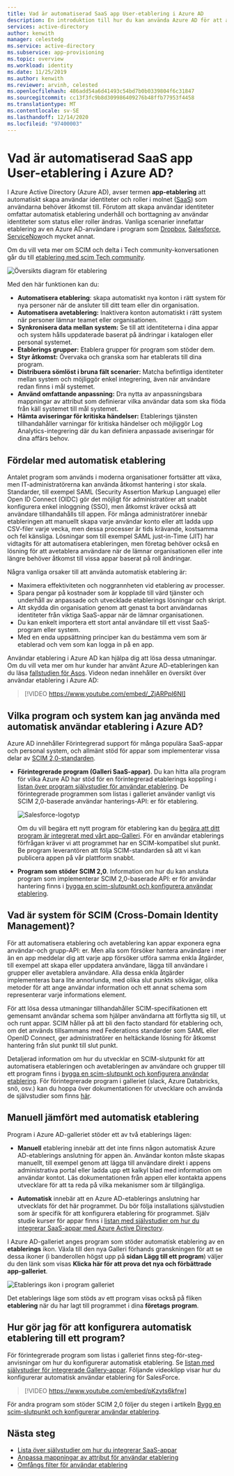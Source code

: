 ```yaml
---
title: Vad är automatiserad SaaS app User-etablering i Azure AD
description: En introduktion till hur du kan använda Azure AD för att automatiskt etablera, avetablera och kontinuerligt uppdatera användar konton över flera SaaS-program från tredje part.
services: active-directory
author: kenwith
manager: celestedg
ms.service: active-directory
ms.subservice: app-provisioning
ms.topic: overview
ms.workload: identity
ms.date: 11/25/2019
ms.author: kenwith
ms.reviewer: arvinh, celested
ms.openlocfilehash: 486add54a6d41493c54bd7b0b0339804f6c31847
ms.sourcegitcommit: cc13f3fc9b8d309986409276b48ffb77953f4458
ms.translationtype: MT
ms.contentlocale: sv-SE
ms.lasthandoff: 12/14/2020
ms.locfileid: "97400003"
---
```

# <a name="what-is-automated-saas-app-user-provisioning-in-azure-ad"></a>Vad är automatiserad SaaS app User-etablering i Azure AD?

I Azure Active Directory (Azure AD), avser termen **app-etablering** att automatiskt skapa användar identiteter och roller i molnet ([SaaS](https://azure.microsoft.com/overview/what-is-saas/)) som användarna behöver åtkomst till. Förutom att skapa användar identiteter omfattar automatisk etablering underhåll och borttagning av användar identiteter som status eller roller ändras. Vanliga scenarier innefattar etablering av en Azure AD-användare i program som [Dropbox](../saas-apps/dropboxforbusiness-provisioning-tutorial.md), [Salesforce](../saas-apps/salesforce-provisioning-tutorial.md), [ServiceNow](../saas-apps/servicenow-provisioning-tutorial.md)och mycket annat.

Om du vill veta mer om SCIM och delta i Tech community-konversationen går du till [etablering med scim Tech community](https://aka.ms/scimoverview).

![Översikts diagram för etablering](./media/user-provisioning/provisioning-overview.png)

Med den här funktionen kan du:

- **Automatisera etablering**: skapa automatiskt nya konton i rätt system för nya personer när de ansluter till ditt team eller din organisation.
- **Automatisera avetablering:** Inaktivera konton automatiskt i rätt system när personer lämnar teamet eller organisationen.
- **Synkronisera data mellan system:** Se till att identiteterna i dina appar och system hålls uppdaterade baserat på ändringar i katalogen eller personal systemet.
- **Etablerings grupper:** Etablera grupper för program som stöder dem.
- **Styr åtkomst:** Övervaka och granska som har etablerats till dina program.
- **Distribuera sömlöst i bruna fält scenarier:** Matcha befintliga identiteter mellan system och möjliggör enkel integrering, även när användare redan finns i mål systemet.
- **Använd omfattande anpassning:** Dra nytta av anpassningsbara mappningar av attribut som definierar vilka användar data som ska flöda från käll systemet till mål systemet.
- **Hämta aviseringar för kritiska händelser:** Etablerings tjänsten tillhandahåller varningar för kritiska händelser och möjliggör Log Analytics-integrering där du kan definiera anpassade aviseringar för dina affärs behov.

## <a name="benefits-of-automatic-provisioning"></a>Fördelar med automatisk etablering

Antalet program som används i moderna organisationer fortsätter att växa, men IT-administratörerna kan använda åtkomst hantering i stor skala. Standarder, till exempel SAML (Security Assertion Markup Language) eller Open ID Connect (OIDC) gör det möjligt för administratörer att snabbt konfigurera enkel inloggning (SSO), men åtkomst kräver också att användare tillhandahålls till appen. För många administratörer innebär etableringen att manuellt skapa varje användar konto eller att ladda upp CSV-filer varje vecka, men dessa processer är tids krävande, kostsamma och fel känsliga. Lösningar som till exempel SAML just-in-Time (JIT) har vidtagits för att automatisera etableringen, men företag behöver också en lösning för att avetablera användare när de lämnar organisationen eller inte längre behöver åtkomst till vissa appar baserat på roll ändringar.

Några vanliga orsaker till att använda automatisk etablering är:

- Maximera effektiviteten och noggrannheten vid etablering av processer.
- Spara pengar på kostnader som är kopplade till värd tjänster och underhåll av anpassade och utvecklade etablerings lösningar och skript.
- Att skydda din organisation genom att genast ta bort användarnas identiteter från viktiga SaaS-appar när de lämnar organisationen.
- Du kan enkelt importera ett stort antal användare till ett visst SaaS-program eller system.
- Med en enda uppsättning principer kan du bestämma vem som är etablerad och vem som kan logga in på en app.

Användar etablering i Azure AD kan hjälpa dig att lösa dessa utmaningar. Om du vill veta mer om hur kunder har använt Azure AD-etableringen kan du läsa [fallstudien för Asos](https://aka.ms/asoscasestudy). Videon nedan innehåller en översikt över användar etablering i Azure AD:

> [!VIDEO https://www.youtube.com/embed/_ZjARPpI6NI]

## <a name="what-applications-and-systems-can-i-use-with-azure-ad-automatic-user-provisioning"></a>Vilka program och system kan jag använda med automatisk användar etablering i Azure AD?

Azure AD innehåller Förintegrerad support för många populära SaaS-appar och personal system, och allmänt stöd för appar som implementerar vissa delar av [SCIM 2,0-standarden](https://techcommunity.microsoft.com/t5/Identity-Standards-Blog/Provisioning-with-SCIM-getting-started/ba-p/880010).

* **Förintegrerade program (Galleri SaaS-appar)**. Du kan hitta alla program för vilka Azure AD har stöd för en förintegrerad etablerings koppling i [listan över program självstudier för användar etablering](../saas-apps/tutorial-list.md). De förintegrerade programmen som listas i galleriet använder vanligt vis SCIM 2,0-baserade användar hanterings-API: er för etablering. 

   ![Salesforce-logotyp](./media/user-provisioning/gallery-app-logos.png)

   Om du vill begära ett nytt program för etablering kan du [begära att ditt program är integrerat med vårt app-Galleri](../develop/v2-howto-app-gallery-listing.md). För en användar etablerings förfrågan kräver vi att programmet har en SCIM-kompatibel slut punkt. Be program leverantören att följa SCIM-standarden så att vi kan publicera appen på vår plattform snabbt.

* **Program som stöder SCIM 2,0**. Information om hur du kan ansluta program som implementerar SCIM 2,0-baserade API: er för användar hantering finns i [bygga en scim-slutpunkt och konfigurera användar etablering](use-scim-to-provision-users-and-groups.md).

## <a name="what-is-system-for-cross-domain-identity-management-scim"></a>Vad är system för SCIM (Cross-Domain Identity Management)?

För att automatisera etablering och avetablering kan appar exponera egna användar-och grupp-API: er. Men alla som försöker hantera användare i mer än en app meddelar dig att varje app försöker utföra samma enkla åtgärder, till exempel att skapa eller uppdatera användare, lägga till användare i grupper eller avetablera användare. Alla dessa enkla åtgärder implementeras bara lite annorlunda, med olika slut punkts sökvägar, olika metoder för att ange användar information och ett annat schema som representerar varje informations element.

För att lösa dessa utmaningar tillhandahåller SCIM-specifikationen ett gemensamt användar schema som hjälper användarna att förflytta sig till, ut och runt appar. SCIM håller på att bli den facto standard för etablering och, om det används tillsammans med Federations standarder som SAML eller OpenID Connect, ger administratörer en heltäckande lösning för åtkomst hantering från slut punkt till slut punkt.

Detaljerad information om hur du utvecklar en SCIM-slutpunkt för att automatisera etableringen och avetableringen av användare och grupper till ett program finns i [bygga en scim-slutpunkt och konfigurera användar etablering](use-scim-to-provision-users-and-groups.md). För förintegrerade program i galleriet (slack, Azure Databricks, snö, osv.) kan du hoppa över dokumentationen för utvecklare och använda de självstudier som finns [här](../saas-apps/tutorial-list.md).

## <a name="manual-vs-automatic-provisioning"></a>Manuell jämfört med automatisk etablering

Program i Azure AD-galleriet stöder ett av två etablerings lägen:

* **Manuell** etablering innebär att det inte finns någon automatisk Azure AD-etablerings anslutning för appen än. Användar konton måste skapas manuellt, till exempel genom att lägga till användare direkt i appens administrativa portal eller ladda upp ett kalkyl blad med information om användar kontot. Läs dokumentationen från appen eller kontakta appens utvecklare för att ta reda på vilka mekanismer som är tillgängliga.

* **Automatisk** innebär att en Azure AD-etablerings anslutning har utvecklats för det här programmet. Du bör följa installations självstudien som är specifik för att konfigurera etablering för programmet. Själv studie kurser för appar finns i [listan med självstudier om hur du integrerar SaaS-appar med Azure Active Directory](../saas-apps/tutorial-list.md).

I Azure AD-galleriet anges program som stöder automatisk etablering av en **etablerings** ikon. Växla till den nya Galleri förhands granskningen för att se dessa ikoner (i banderollen högst upp på **sidan Lägg till ett program**) väljer du den länk som visas **Klicka här för att prova det nya och förbättrade app-galleriet**.

![Etablerings ikon i program galleriet](./media/user-provisioning/browse-gallery.png)

Det etablerings läge som stöds av ett program visas också på fliken **etablering** när du har lagt till programmet i dina **företags program**.

## <a name="how-do-i-set-up-automatic-provisioning-to-an-application"></a>Hur gör jag för att konfigurera automatisk etablering till ett program?

För förintegrerade program som listas i galleriet finns steg-för-steg-anvisningar om hur du konfigurerar automatisk etablering. Se [listan med självstudier för integrerade Gallery-appar](../saas-apps/tutorial-list.md). Följande videoklipp visar hur du konfigurerar automatisk användar etablering för SalesForce.

> [!VIDEO https://www.youtube.com/embed/pKzyts6kfrw]

För andra program som stöder SCIM 2,0 följer du stegen i artikeln [Bygg en scim-slutpunkt och konfigurerar användar etablering](use-scim-to-provision-users-and-groups.md).


## <a name="next-steps"></a>Nästa steg

- [Lista över självstudier om hur du integrerar SaaS-appar](../saas-apps/tutorial-list.md)
- [Anpassa mappningar av attribut för användar etablering](customize-application-attributes.md)
- [Omfångs filter för användar etablering](define-conditional-rules-for-provisioning-user-accounts.md)
